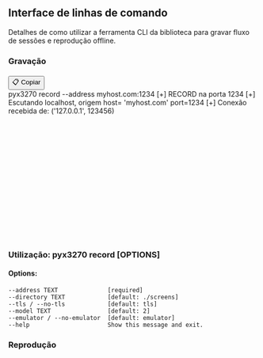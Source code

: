 ## Interface de linhas de comando
Detalhes de como utilizar a ferramenta CLI da biblioteca para gravar fluxo de sessões e reprodução offline.

### Gravação
<div style="position: relative; margin-top: 20px;">
  <!-- Botão de copiar -->
  <button class="copy-btn" onclick="copyText('pyx3270 record --address host:port', this)">📋 Copiar</button>

  <!-- Terminal animado -->
  <div class="termynal" data-termynal data-termynal-startDelay="400" style="min-height: 300px;">
    <span data-ty="input">pyx3270 record --address myhost.com:1234</span>
    <span data-ty data-ty-delay="800">[+] RECORD na porta <span class='aqua'>1234</span></span>
    <span data-ty data-ty-delay="825">[+] Escutando localhost, origem <span class='gold'>host</span>= <span class='lawngreen'>'myhost.com'</span> <span class='gold'>port</span>=<span class='aqua'>1234</span></span>
    <span data-ty data-ty-delay="935">[+] Conexão recebida de:</span>
    <span data-ty data-ty-delay="950">(<span class='lawngreen'>'127.0.0.1'</span>, <span class='aqua'>123456)</span></span>
  </div>
</div>

### Utilização: pyx3270 record [OPTIONS]

#### Options:
    --address TEXT              [required]
    --directory TEXT            [default: ./screens]
    --tls / --no-tls            [default: tls]
    --model TEXT                [default: 2]
    --emulator / --no-emulator  [default: emulator]
    --help                      Show this message and exit.


### Reprodução